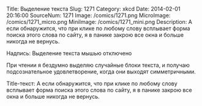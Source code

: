 Title: Выделение текста 
Slug: 1271 
Category: xkcd 
Date: 2014-02-01 20:16:00 
SourceNum: 1271 
Image: /comics/1271.png 
MicroImage: /comics/1271_micro.png 
MiniImage: /comics/1271_mini.png 
Description: А если обнаружится, что при клике по любому слову всплывает форма поиска этого слова по сайту, я в панике закрою все окна и больше никогда не вернусь. 

Надпись: Выделение текста мышью отключено

При чтении я бездумно выделяю случайные блоки текста, и получаю подсознательное удовлетворение, когда они выходят симметричными.

Title-текст: А если обнаружится, что при клике по любому слову всплывает форма поиска этого слова по сайту, я в панике закрою все окна и больше никогда не вернусь.